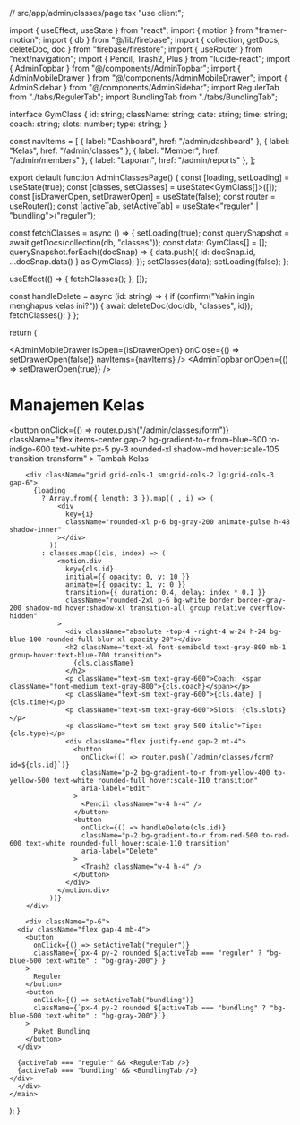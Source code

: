 // src/app/admin/classes/page.tsx
"use client";

import { useEffect, useState } from "react";
import { motion } from "framer-motion";
import { db } from "@/lib/firebase";
import { collection, getDocs, deleteDoc, doc } from "firebase/firestore";
import { useRouter } from "next/navigation";
import { Pencil, Trash2, Plus } from "lucide-react";
import { AdminTopbar } from "@/components/AdminTopbar";
import { AdminMobileDrawer } from "@/components/AdminMobileDrawer";
import { AdminSidebar } from "@/components/AdminSidebar";
import RegulerTab from "./tabs/RegulerTab";
import BundlingTab from "./tabs/BundlingTab";

interface GymClass {
  id: string;
  className: string;
  date: string;
  time: string;
  coach: string;
  slots: number;
  type: string;
}

const navItems = [
  { label: "Dashboard", href: "/admin/dashboard" },
  { label: "Kelas", href: "/admin/classes" },
  { label: "Member", href: "/admin/members" },
  { label: "Laporan", href: "/admin/reports" },
];

export default function AdminClassesPage() {
  const [loading, setLoading] = useState(true);
  const [classes, setClasses] = useState<GymClass[]>([]);
  const [isDrawerOpen, setDrawerOpen] = useState(false);
  const router = useRouter();
  const [activeTab, setActiveTab] = useState<"reguler" | "bundling">("reguler");


  const fetchClasses = async () => {
    setLoading(true);
    const querySnapshot = await getDocs(collection(db, "classes"));
    const data: GymClass[] = [];
    querySnapshot.forEach((docSnap) => {
      data.push({ id: docSnap.id, ...docSnap.data() } as GymClass);
    });
    setClasses(data);
    setLoading(false);
  };

  useEffect(() => {
    fetchClasses();
  }, []);

  const handleDelete = async (id: string) => {
    if (confirm("Yakin ingin menghapus kelas ini?")) {
      await deleteDoc(doc(db, "classes", id));
      fetchClasses();
    }
  };

  return (
    <main className="min-h-screen flex flex-col md:flex-row bg-gradient-to-br from-white to-blue-100">
      <AdminMobileDrawer isOpen={isDrawerOpen} onClose={() => setDrawerOpen(false)} navItems={navItems} />
      <AdminTopbar onOpen={() => setDrawerOpen(true)} />
      <AdminSidebar navItems={navItems} />
      <div className="flex-1 p-6">
        <div className="flex justify-between items-center mb-10">
          <h1 className="text-4xl font-extrabold text-gray-900 tracking-tight">Manajemen Kelas</h1>
          <button
            onClick={() => router.push("/admin/classes/form")}
            className="flex items-center gap-2 bg-gradient-to-r from-blue-600 to-indigo-600 text-white px-5 py-3 rounded-xl shadow-md hover:scale-105 transition-transform"
          >
            <Plus className="w-5 h-5" />
            <span className="hidden sm:inline">Tambah Kelas</span>
          </button>
        </div>

        <div className="grid grid-cols-1 sm:grid-cols-2 lg:grid-cols-3 gap-6">
          {loading
            ? Array.from({ length: 3 }).map((_, i) => (
                <div
                  key={i}
                  className="rounded-xl p-6 bg-gray-200 animate-pulse h-48 shadow-inner"
                ></div>
              ))
            : classes.map((cls, index) => (
                <motion.div
                  key={cls.id}
                  initial={{ opacity: 0, y: 10 }}
                  animate={{ opacity: 1, y: 0 }}
                  transition={{ duration: 0.4, delay: index * 0.1 }}
                  className="rounded-2xl p-6 bg-white border border-gray-200 shadow-md hover:shadow-xl transition-all group relative overflow-hidden"
                >
                  <div className="absolute -top-4 -right-4 w-24 h-24 bg-blue-100 rounded-full blur-xl opacity-20"></div>
                  <h2 className="text-xl font-semibold text-gray-800 mb-1 group-hover:text-blue-700 transition">
                    {cls.className}
                  </h2>
                  <p className="text-sm text-gray-600">Coach: <span className="font-medium text-gray-800">{cls.coach}</span></p>
                  <p className="text-sm text-gray-600">{cls.date} | {cls.time}</p>
                  <p className="text-sm text-gray-600">Slots: {cls.slots}</p>
                  <p className="text-sm text-gray-500 italic">Tipe: {cls.type}</p>
                  <div className="flex justify-end gap-2 mt-4">
                    <button
                      onClick={() => router.push(`/admin/classes/form?id=${cls.id}`)}
                      className="p-2 bg-gradient-to-r from-yellow-400 to-yellow-500 text-white rounded-full hover:scale-110 transition"
                      aria-label="Edit"
                    >
                      <Pencil className="w-4 h-4" />
                    </button>
                    <button
                      onClick={() => handleDelete(cls.id)}
                      className="p-2 bg-gradient-to-r from-red-500 to-red-600 text-white rounded-full hover:scale-110 transition"
                      aria-label="Delete"
                    >
                      <Trash2 className="w-4 h-4" />
                    </button>
                  </div>
                </motion.div>
              ))}
        </div>

        <div className="p-6">
      <div className="flex gap-4 mb-4">
        <button
          onClick={() => setActiveTab("reguler")}
          className={`px-4 py-2 rounded ${activeTab === "reguler" ? "bg-blue-600 text-white" : "bg-gray-200"}`}
        >
          Reguler
        </button>
        <button
          onClick={() => setActiveTab("bundling")}
          className={`px-4 py-2 rounded ${activeTab === "bundling" ? "bg-blue-600 text-white" : "bg-gray-200"}`}
        >
          Paket Bundling
        </button>
      </div>

      {activeTab === "reguler" && <RegulerTab />}
      {activeTab === "bundling" && <BundlingTab />}
    </div>
      </div>
    </main>
  );
}

